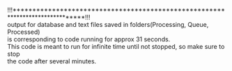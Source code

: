 !!!******************************************************************************!!!  
output for database and text files saved in folders(Processing, Queue, Processed)  
is corresponding to code running for approx 31 seconds.  
This code is meant to run for infinite time until not stopped, so make sure to stop   
the code after several minutes.  
